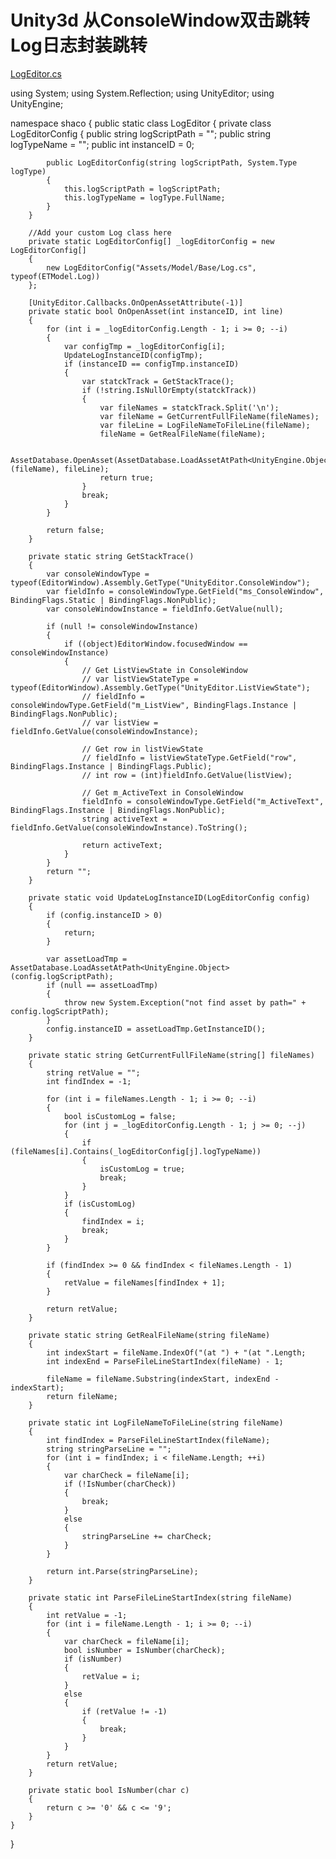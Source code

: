# Unity3d 从ConsoleWindow双击跳转 Log日志封装跳转

[LogEditor.cs](_v_attachments/20190828113638165_29124/LogEditor.cs)


using System;
using System.Reflection;
using UnityEditor;
using UnityEngine;

namespace shaco
{
    public static class LogEditor
    {
        private class LogEditorConfig
        {
            public string logScriptPath = "";
            public string logTypeName = "";
            public int instanceID = 0;

            public LogEditorConfig(string logScriptPath, System.Type logType)
            {
                this.logScriptPath = logScriptPath;
                this.logTypeName = logType.FullName;
            }
        }

        //Add your custom Log class here
        private static LogEditorConfig[] _logEditorConfig = new LogEditorConfig[]
        {
            new LogEditorConfig("Assets/Model/Base/Log.cs", typeof(ETModel.Log))
        };

        [UnityEditor.Callbacks.OnOpenAssetAttribute(-1)]
        private static bool OnOpenAsset(int instanceID, int line)
        {
            for (int i = _logEditorConfig.Length - 1; i >= 0; --i)
            {
                var configTmp = _logEditorConfig[i];
                UpdateLogInstanceID(configTmp);
                if (instanceID == configTmp.instanceID)
                {
                    var statckTrack = GetStackTrace();
                    if (!string.IsNullOrEmpty(statckTrack))
                    {
                        var fileNames = statckTrack.Split('\n');
                        var fileName = GetCurrentFullFileName(fileNames);
                        var fileLine = LogFileNameToFileLine(fileName);
                        fileName = GetRealFileName(fileName);

                        AssetDatabase.OpenAsset(AssetDatabase.LoadAssetAtPath<UnityEngine.Object>(fileName), fileLine);
                        return true;
                    }
                    break;
                }
            }

            return false;
        }

        private static string GetStackTrace()
        {
            var consoleWindowType = typeof(EditorWindow).Assembly.GetType("UnityEditor.ConsoleWindow");
            var fieldInfo = consoleWindowType.GetField("ms_ConsoleWindow", BindingFlags.Static | BindingFlags.NonPublic);
            var consoleWindowInstance = fieldInfo.GetValue(null);

            if (null != consoleWindowInstance)
            {
                if ((object)EditorWindow.focusedWindow == consoleWindowInstance)
                {
                    // Get ListViewState in ConsoleWindow
                    // var listViewStateType = typeof(EditorWindow).Assembly.GetType("UnityEditor.ListViewState");
                    // fieldInfo = consoleWindowType.GetField("m_ListView", BindingFlags.Instance | BindingFlags.NonPublic);
                    // var listView = fieldInfo.GetValue(consoleWindowInstance);

                    // Get row in listViewState
                    // fieldInfo = listViewStateType.GetField("row", BindingFlags.Instance | BindingFlags.Public);
                    // int row = (int)fieldInfo.GetValue(listView);

                    // Get m_ActiveText in ConsoleWindow
                    fieldInfo = consoleWindowType.GetField("m_ActiveText", BindingFlags.Instance | BindingFlags.NonPublic);
                    string activeText = fieldInfo.GetValue(consoleWindowInstance).ToString();

                    return activeText;
                }
            }
            return "";
        }

        private static void UpdateLogInstanceID(LogEditorConfig config)
        {
            if (config.instanceID > 0)
            {
                return;
            }

            var assetLoadTmp = AssetDatabase.LoadAssetAtPath<UnityEngine.Object>(config.logScriptPath);
            if (null == assetLoadTmp)
            {
                throw new System.Exception("not find asset by path=" + config.logScriptPath);
            }
            config.instanceID = assetLoadTmp.GetInstanceID();
        }

        private static string GetCurrentFullFileName(string[] fileNames)
        {
            string retValue = "";
            int findIndex = -1;

            for (int i = fileNames.Length - 1; i >= 0; --i)
            {
                bool isCustomLog = false;
                for (int j = _logEditorConfig.Length - 1; j >= 0; --j)
                {
                    if (fileNames[i].Contains(_logEditorConfig[j].logTypeName))
                    {
                        isCustomLog = true;
                        break;
                    }
                }
                if (isCustomLog)
                {
                    findIndex = i;
                    break;
                }
            }

            if (findIndex >= 0 && findIndex < fileNames.Length - 1)
            {
                retValue = fileNames[findIndex + 1];
            }

            return retValue;
        }

        private static string GetRealFileName(string fileName)
        {
            int indexStart = fileName.IndexOf("(at ") + "(at ".Length;
            int indexEnd = ParseFileLineStartIndex(fileName) - 1;

            fileName = fileName.Substring(indexStart, indexEnd - indexStart);
            return fileName;
        }

        private static int LogFileNameToFileLine(string fileName)
        {
            int findIndex = ParseFileLineStartIndex(fileName);
            string stringParseLine = "";
            for (int i = findIndex; i < fileName.Length; ++i)
            {
                var charCheck = fileName[i];
                if (!IsNumber(charCheck))
                {
                    break;
                }
                else
                {
                    stringParseLine += charCheck;
                }
            }

            return int.Parse(stringParseLine);
        }

        private static int ParseFileLineStartIndex(string fileName)
        {
            int retValue = -1;
            for (int i = fileName.Length - 1; i >= 0; --i)
            {
                var charCheck = fileName[i];
                bool isNumber = IsNumber(charCheck);
                if (isNumber)
                {
                    retValue = i;
                }
                else
                {
                    if (retValue != -1)
                    {
                        break;
                    }
                }
            }
            return retValue;
        }

        private static bool IsNumber(char c)
        {
            return c >= '0' && c <= '9';
        }
    }
}
